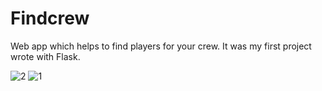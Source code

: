 # Findcrew
Web app which helps to find players for your crew.
It was my first project wrote with Flask.


![2](https://user-images.githubusercontent.com/76476306/123440961-a223c100-d5d3-11eb-9838-2e8525b7c444.JPG)
![1](https://user-images.githubusercontent.com/76476306/123440964-a354ee00-d5d3-11eb-959f-92811c8c96cf.JPG)
